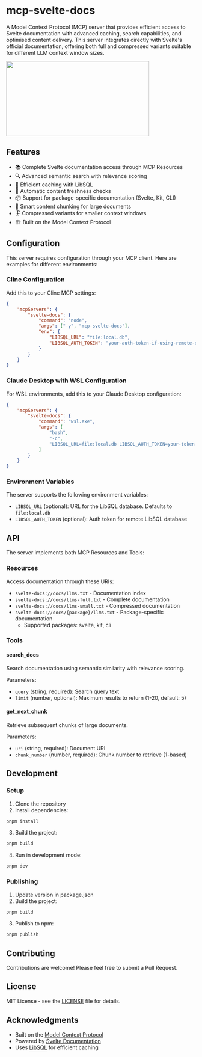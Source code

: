 # mcp-svelte-docs

A Model Context Protocol (MCP) server that provides efficient access
to Svelte documentation with advanced caching, search capabilities,
and optimised content delivery. This server integrates directly with
Svelte's official documentation, offering both full and compressed
variants suitable for different LLM context window sizes.

<a href="https://glama.ai/mcp/servers/svelte-docs">
  <img width="380" height="200" src="https://glama.ai/mcp/servers/svelte-docs/badge" />
</a>

## Features

- 📚 Complete Svelte documentation access through MCP Resources
- 🔍 Advanced semantic search with relevance scoring
- 💾 Efficient caching with LibSQL
- 🔄 Automatic content freshness checks
- 📦 Support for package-specific documentation (Svelte, Kit, CLI)
- 📏 Smart content chunking for large documents
- 🗜️ Compressed variants for smaller context windows
- 🏗️ Built on the Model Context Protocol

## Configuration

This server requires configuration through your MCP client. Here are
examples for different environments:

### Cline Configuration

Add this to your Cline MCP settings:

```json
{
	"mcpServers": {
		"svelte-docs": {
			"command": "node",
			"args": ["-y", "mcp-svelte-docs"],
			"env": {
				"LIBSQL_URL": "file:local.db",
				"LIBSQL_AUTH_TOKEN": "your-auth-token-if-using-remote-db"
			}
		}
	}
}
```

### Claude Desktop with WSL Configuration

For WSL environments, add this to your Claude Desktop configuration:

```json
{
	"mcpServers": {
		"svelte-docs": {
			"command": "wsl.exe",
			"args": [
				"bash",
				"-c",
				"LIBSQL_URL=file:local.db LIBSQL_AUTH_TOKEN=your-token node mcp-svelte-docs"
			]
		}
	}
}
```

### Environment Variables

The server supports the following environment variables:

- `LIBSQL_URL` (optional): URL for the LibSQL database. Defaults to
  `file:local.db`
- `LIBSQL_AUTH_TOKEN` (optional): Auth token for remote LibSQL
  database

## API

The server implements both MCP Resources and Tools:

### Resources

Access documentation through these URIs:

- `svelte-docs://docs/llms.txt` - Documentation index
- `svelte-docs://docs/llms-full.txt` - Complete documentation
- `svelte-docs://docs/llms-small.txt` - Compressed documentation
- `svelte-docs://docs/{package}/llms.txt` - Package-specific
  documentation
  - Supported packages: svelte, kit, cli

### Tools

#### search_docs

Search documentation using semantic similarity with relevance scoring.

Parameters:

- `query` (string, required): Search query text
- `limit` (number, optional): Maximum results to return (1-20,
  default: 5)

#### get_next_chunk

Retrieve subsequent chunks of large documents.

Parameters:

- `uri` (string, required): Document URI
- `chunk_number` (number, required): Chunk number to retrieve
  (1-based)

## Development

### Setup

1. Clone the repository
2. Install dependencies:

```bash
pnpm install
```

3. Build the project:

```bash
pnpm build
```

4. Run in development mode:

```bash
pnpm dev
```

### Publishing

1. Update version in package.json
2. Build the project:

```bash
pnpm build
```

3. Publish to npm:

```bash
pnpm publish
```

## Contributing

Contributions are welcome! Please feel free to submit a Pull Request.

## License

MIT License - see the [LICENSE](LICENSE) file for details.

## Acknowledgments

- Built on the
  [Model Context Protocol](https://github.com/modelcontextprotocol)
- Powered by [Svelte Documentation](https://svelte.dev)
- Uses [LibSQL](https://github.com/libsql/libsql) for efficient
  caching
